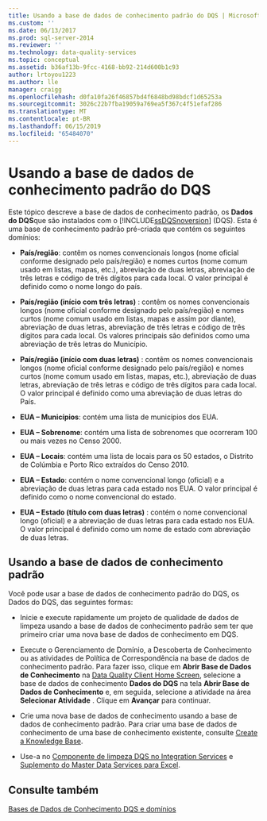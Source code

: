 ```yaml
---
title: Usando a base de dados de conhecimento padrão do DQS | Microsoft Docs
ms.custom: ''
ms.date: 06/13/2017
ms.prod: sql-server-2014
ms.reviewer: ''
ms.technology: data-quality-services
ms.topic: conceptual
ms.assetid: b36af13b-9fcc-4168-bb92-214d600b1c93
author: lrtoyou1223
ms.author: lle
manager: craigg
ms.openlocfilehash: d0fa10fa26f46857bd4f6848bd98bdcf1d65253a
ms.sourcegitcommit: 3026c22b7fba19059a769ea5f367c4f51efaf286
ms.translationtype: MT
ms.contentlocale: pt-BR
ms.lasthandoff: 06/15/2019
ms.locfileid: "65484070"
---
```

# <a name="using-the-dqs-default-knowledge-base"></a>Usando a base de dados de conhecimento padrão do DQS
  Este tópico descreve a base de dados de conhecimento padrão, os **Dados do DQS**que são instalados com o [!INCLUDE[ssDQSnoversion](../includes/ssdqsnoversion-md.md)] (DQS). Esta é uma base de conhecimento padrão pré-criada que contém os seguintes domínios:  
  
-   **País/região**: contêm os nomes convencionais longos (nome oficial conforme designado pelo país/região) e nomes curtos (nome comum usado em listas, mapas, etc.), abreviação de duas letras, abreviação de três letras e código de três dígitos para cada local.  O valor principal é definido como o nome longo do país.  
  
-   **País/região (início com três letras)** : contêm os nomes convencionais longos (nome oficial conforme designado pelo país/região) e nomes curtos (nome comum usado em listas, mapas e assim por diante), abreviação de duas letras, abreviação de três letras e código de três dígitos para cada local.  Os valores principais são definidos como uma abreviação de três letras do Município.  
  
-   **País/região (início com duas letras)** : contêm os nomes convencionais longos (nome oficial conforme designado pelo país/região) e nomes curtos (nome comum usado em listas, mapas, etc.), abreviação de duas letras, abreviação de três letras e código de três dígitos para cada local.  O valor principal é definido como uma abreviação de duas letras do País.  
  
-   **EUA – Municípios**: contém uma lista de municípios dos EUA.  
  
-   **EUA – Sobrenome**: contém uma lista de sobrenomes que ocorreram 100 ou mais vezes no Censo 2000.  
  
-   **EUA – Locais**: contém uma lista de locais para os 50 estados, o Distrito de Colúmbia e Porto Rico extraídos do Censo 2010.  
  
-   **EUA – Estado**: contém o nome convencional longo (oficial) e a abreviação de duas letras para cada estado nos EUA. O valor principal é definido como o nome convencional do estado.  
  
-   **EUA – Estado (título com duas letras)** : contém o nome convencional longo (oficial) e a abreviação de duas letras para cada estado nos EUA. O valor principal é definido como um nome de estado com abreviação de duas letras.  
  
## <a name="using-the-default-knowledge-base"></a>Usando a base de dados de conhecimento padrão  
 Você pode usar a base de dados de conhecimento padrão do DQS, os Dados do DQS, das seguintes formas:  
  
-   Inicie e execute rapidamente um projeto de qualidade de dados de limpeza usando a base de dados de conhecimento padrão sem ter que primeiro criar uma nova base de dados de conhecimento em DQS.  
  
-   Execute o Gerenciamento de Domínio, a Descoberta de Conhecimento ou as atividades de Política de Correspondência na base de dados de conhecimento padrão. Para fazer isso, clique em **Abrir Base de Dados de Conhecimento** na [Data Quality Client Home Screen](../../2014/data-quality-services/data-quality-client-home-screen.md), selecione a base de dados de conhecimento **Dados do DQS** na tela **Abrir Base de Dados de Conhecimento** e, em seguida, selecione a atividade na área **Selecionar Atividade** . Clique em **Avançar** para continuar.  
  
-   Crie uma nova base de dados de conhecimento usando a base de dados de conhecimento padrão. Para criar uma base de dados de conhecimento de uma base de conhecimento existente, consulte [Create a Knowledge Base](../../2014/data-quality-services/create-a-knowledge-base.md).  
  
-   Use-a no [Componente de limpeza DQS no Integration Services](https://go.microsoft.com/fwlink/?LinkId=238830) e [Suplemento do Master Data Services para Excel](../master-data-services/microsoft-excel-add-in/data-quality-matching-in-the-mds-add-in-for-excel.md).  
  
## <a name="see-also"></a>Consulte também  
 [Bases de Dados de Conhecimento DQS e domínios](../../2014/data-quality-services/dqs-knowledge-bases-and-domains.md)  
  
  
